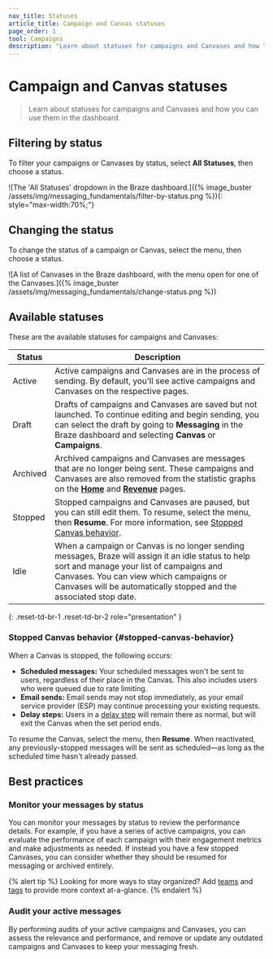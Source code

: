 ```yaml
---
nav_title: Statuses
article_title: Campaign and Canvas statuses
page_order: 1
tool: Campaigns
description: "Learn about statuses for campaigns and Canvases and how to use them in the dashboard."
---
```


# Campaign and Canvas statuses

> Learn about statuses for campaigns and Canvases and how you can use them in the dashboard.

## Filtering by status

To filter your campaigns or Canvases by status, select **All Statuses**, then choose a status.

![The 'All Statuses' dropdown in the Braze dashboard.]({% image_buster /assets/img/messaging_fundamentals/filter-by-status.png %}){: style="max-width:70%;"}

## Changing the status

To change the status of a campaign or Canvas, select the <i class="fas fa-ellipsis-vertical"></i> menu, then choose a status.

![A list of Canvases in the Braze dashboard, with the menu open for one of the Canvases.]({% image_buster /assets/img/messaging_fundamentals/change-status.png %})

## Available statuses

These are the available statuses for campaigns and Canvases:

| Status | Description |
| --- | --- |
| Active | Active campaigns and Canvases are in the process of sending. By default, you'll see active campaigns and Canvases on the respective pages. |
| Draft | Drafts of campaigns and Canvases are saved but not launched. To continue editing and begin sending, you can select the draft by going to **Messaging** in the Braze dashboard and selecting **Canvas** or **Campaigns**. |
| Archived | Archived campaigns and Canvases are messages that are no longer being sent. These campaigns and Canvases are also removed from the statistic graphs on the [**Home**]({{site.baseurl}}/user_guide/analytics/dashboard/home_dashboard) and [**Revenue**]({{site.baseurl}}/user_guide/analytics/reporting/revenue_report) pages.|
| Stopped | Stopped campaigns and Canvases are paused, but you can still edit them. To resume, select the <i class="fas fa-ellipsis-vertical"></i> menu, then **Resume**. For more information, see [Stopped Canvas behavior](#stopped-canvas-behavior). |
| Idle | When a campaign or Canvas is no longer sending messages, Braze will assign it an idle status to help sort and manage your list of campaigns and Canvases. You can view which campaigns or Canvases will be automatically stopped and the associated stop date. |
{: .reset-td-br-1 .reset-td-br-2 role="presentation" }

### Stopped Canvas behavior {#stopped-canvas-behavior}

When a Canvas is stopped, the following occurs:

- **Scheduled messages:** Your scheduled messages won't be sent to users, regardless of their place in the Canvas. This also includes users who were queued due to rate limiting.
- **Email sends:** Email sends may not stop immediately, as your email service provider (ESP) may continue processing your existing requests.
- **Delay steps:** Users in a [delay step]({{site.baseurl}}/user_guide/engagement_tools/canvas/canvas_components/delay_step/) will remain there as normal, but will exit the Canvas when the set period ends.

To resume the Canvas, select the <i class="fas fa-ellipsis-vertical"></i> menu, then **Resume**. When reactivated, any previously-stopped messages will be sent as scheduled&#8212;as long as the scheduled time hasn't already passed.

## Best practices

### Monitor your messages by status

You can monitor your messages by status to review the performance details. For example, if you have a series of active campaigns, you can evaluate the performance of each campaign with their engagement metrics and make adjustments as needed. If instead you have a few stopped Canvases, you can consider whether they should be resumed for messaging or archived entirely.

{% alert tip %}
Looking for more ways to stay organized? Add [teams]({{site.baseurl}}/user_guide/administrative/app_settings/manage_your_braze_users/teams) and [tags]({{site.baseurl}}/user_guide/administrative/app_settings/tags) to provide more context at-a-glance.
{% endalert %}

### Audit your active messages

By performing audits of your active campaigns and Canvases, you can assess the relevance and performance, and remove or update any outdated campaigns and Canvases to keep your messaging fresh.
